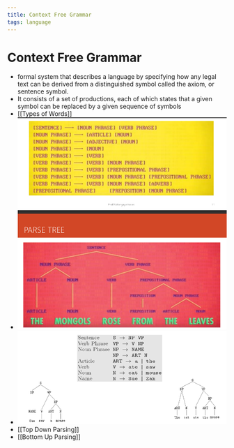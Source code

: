 ```yaml
---
title: Context Free Grammar
tags: language
---
```


# Context Free Grammar
- formal system that describes a language by specifying how any legal text can be derived from a distinguished symbol called the axiom, or sentence symbol.
- It consists of a set of productions, each of which states that a given symbol can be replaced by a given sequence of symbols
- [[Types of Words]]
- ![im](assets/Pasted%20Image%2020220506183208.png)
- ![im](assets/Pasted%20Image%2020220506183223.png)
- [[Top Down Parsing]]
- [[Bottom Up Parsing]]




















































































